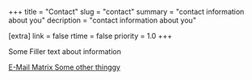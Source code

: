 +++
title = "Contact"
slug = "contact"
summary = "contact information about you"
decription = "contact information about you"

[extra]
link = false
rtime = false
priority = 1.0
+++

<p class="mb-3 text-center">
    Some Filler text about information
</p>

<div class="w-100 text-center">
    <div class="text-center btn-group mx-2 my-1 p-0" aria-label="Contact Links">
        <a class="btn btn-lg btn-dark btn-email" href="mailto:example.org" itemtype="relatedLink">
            <i class="bi bi-envelope"></i> E-Mail
        </a>
        <a class="btn btn-lg btn-dark btn-email" href="example.org" itemtype="relatedLink">
            <i class="bi bi-chat-left-text-fill"></i> Matrix
        </a>
        <a class="btn btn-lg btn-dark btn-email" href="example.org" itemtype="relatedLink">
            <i class="bi bi-chat-left-text-fill"></i> Some other thinggy
        </a>
    </div>
</div>
